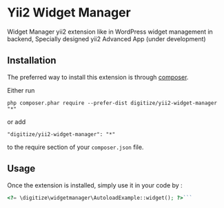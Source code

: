 Yii2 Widget Manager
===================
Widget Manager yii2 extension like in WordPress widget management in backend, Specially designed yii2 Advanced App (under development)

Installation
------------

The preferred way to install this extension is through [composer](http://getcomposer.org/download/).

Either run

```
php composer.phar require --prefer-dist digitize/yii2-widget-manager "*"
```

or add

```
"digitize/yii2-widget-manager": "*"
```

to the require section of your `composer.json` file.


Usage
-----

Once the extension is installed, simply use it in your code by  :

```php
<?= \digitize\widgetmanager\AutoloadExample::widget(); ?>```
